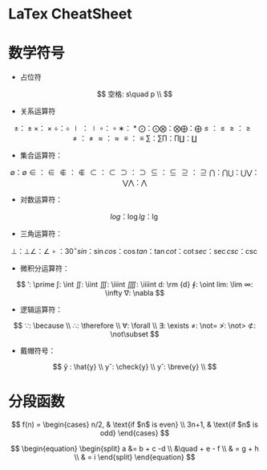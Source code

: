 # LaTex CheatSheet

# 数学符号

- 占位符

$$
空格: s\quad p \\
$$

- 关系运算符

$$
±：\pm
×：\times
÷：\div
∣：\mid
∘：\circ
∗：\ast
⨀：\bigodot
⨂：\bigotimes
⨁：\bigoplus
≤：\leq
≥：\geq
≠：\neq
≈：\approx
≡：\equiv
∑：\sum
∏：\prod
∐：\coprod
$$

- 集合运算符：

$$
∅：\emptyset
∈：\in
∉：\notin
⊂：\subset
⊃：\supset
⊆：\subseteq
⊇：\supseteq
⋂：\bigcap
⋃：\bigcup
⋁：\bigvee
⋀：\bigwedge
$$

- 对数运算符：

$$
log：\log
lg：\lg
$$

- 三角运算符：

$$
⊥：\bot
∠：\angle
∘：30^\circ
sin：\sin
cos：\cos
tan：\tan
cot：\cot
sec：\sec
csc：\csc
$$

- 微积分运算符：

$$
′: \prime
∫: \int
∬: \iint
∭: \iiint
⨌: \iiiint
d: \rm {d}
∮: \oint
lim: \lim
∞: \infty
∇: \nabla
$$

- 逻辑运算符：

$$
∵: \because \\
∴: \therefore \\
∀: \forall \\
∃: \exists
≠: \not=
≯: \not>
⊄: \not\subset
$$

- 戴帽符号：

$$
ŷ : \hat{y} \\
yˇ: \check{y} \\
y˘: \breve{y} \\
$$

# 分段函数

$$
f(n) =
\begin{cases}
n/2, & \text{if $n$ is even} \\
3n+1, & \text{if $n$ is odd}
\end{cases}
$$

$$
\begin{equation}
\begin{split}
a &= b + c -d \\
&\quad + e - f \\
& = g + h \\
& = i
\end{split}
\end{equation}
$$
